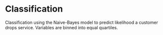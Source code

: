 # Classification
Classification using the Naive-Bayes model to predict likelihood a customer drops service. 
  Variables are binned into equal quartiles. 
